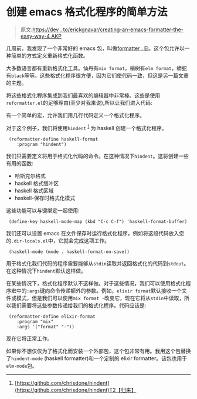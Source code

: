 # 创建 emacs 格式化程序的简单方法

> 原文:[https://dev . to/erickgnavar/creating-an-emacs-formatter-the-easy-way-4 AKP](https://dev.to/erickgnavar/creating-an-emacs-formatter-the-easy-way-4akp)

几周前，我发现了一个非常好的 emacs 包，叫做[formatter . El](https://github.com/purcell/reformatter.el)。这个包允许以一种简单的方式定义重新格式化函数。

大多数语言都有重新格式化工具。仙丹有`mix format`，榆树有`elm format`，蟒蛇有`black`等等。这些格式化程序很方便，因为它们使代码一致，但这是另一篇文章的主题。

将这些格式化程序集成到我们最喜欢的编辑器中非常棒。这些是使用`reformatter.el`的足够理由(至少对我来说),所以让我们进入代码:

有一个简单的宏，允许我们用几行代码定义一个格式化程序。

对于这个例子，我们将使用`hindent` <sup id="fnref:hindent">[1](#fn:hindent)</sup> 为 haskell 创建一个格式化程序。

```
 (reformatter-define haskell-format
    :program "hindent") 
```

我们只需要定义将用于格式化代码的命令。在这种情况下`hindent`。这将创建一些有用的函数:

*   哈斯克尔格式
*   haskell 格式缓冲区
*   haskell 格式区域
*   haskell-保存时格式化模式

这些功能可以与键绑定一起使用:

```
 (define-key haskell-mode-map (kbd "C-c C-f") 'haskell-format-buffer) 
```

我们还可以设置 emacs 在文件保存时运行格式化程序，例如将这段代码放入您的`.dir-locals.el`中，它就会完成这项工作。

```
 (haskell-mode (mode . haskell-format-on-save)) 
```

用于格式化我们代码的程序需要能够从`stdin`读取并返回格式化的代码到`stdout`。在这种情况下`hindent`默认这样做。

在某些情况下，格式化程序默认不这样做。对于这些情况，我们可以使用格式化程序宏中的`:args`键向命令传递额外的参数。例如，`elixir format`默认接收一个文件或模式，但是我们可以使用`mix format -`改变它，现在它将从`stdin`中读取，所以我们需要将这些参数传递给我们的格式化程序。代码应该是:

```
 (reformatter-define elixir-format
    :program "mix"
    :args '("format" "-")) 
```

现在它将正常工作。

如果你不想仅仅为了格式化而安装一个外部包，这个包非常有用。我用这个包替换了`hindent-mode` (haskell formatter)和一个定制的 elixir formatter。该包也用于`elm-mode`包。

* * *

1.  [https://github.com/chrisdone/hindent](https://github.com/chrisdone/hindent)T2【归来】